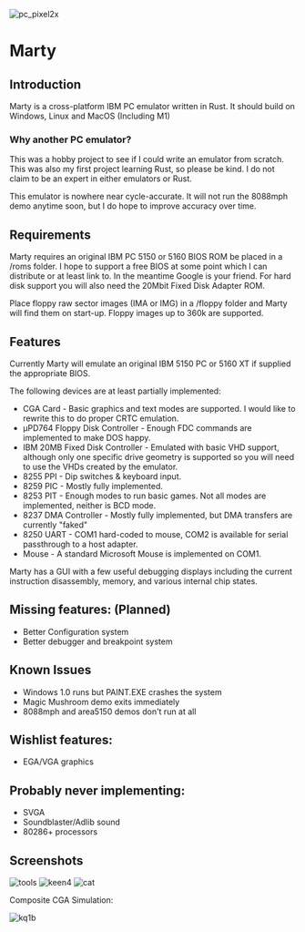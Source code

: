 ![pc_pixel2x](https://user-images.githubusercontent.com/7229541/176571877-ead7fb9c-0a83-41b1-8c51-ff8deeea7c5f.png)
# Marty 

## Introduction

Marty is a cross-platform IBM PC emulator written in Rust. It should build on Windows, Linux and MacOS (Including M1)

### Why another PC emulator?

This was a hobby project to see if I could write an emulator from scratch. This was also my first project learning Rust, so please be kind.
I do not claim to be an expert in either emulators or Rust. 

This emulator is nowhere near cycle-accurate. It will not run the 8088mph demo anytime soon, but I do hope to improve accuracy over time.

## Requirements

Marty requires an original IBM PC 5150 or 5160 BIOS ROM be placed in a /roms folder. I hope to support a free BIOS at some point which I can distribute or at least link to. In the meantime Google is your friend. For hard disk support you will also need the 20Mbit Fixed Disk Adapter ROM. 

Place floppy raw sector images (IMA or IMG) in a /floppy folder and Marty will find them on start-up. Floppy images up to 360k are supported.

## Features

Currently Marty will emulate an original IBM 5150 PC or 5160 XT if supplied the appropriate BIOS.

The following devices are at least partially implemented:
* CGA Card - Basic graphics and text modes are supported. I would like to rewrite this to do proper CRTC emulation.
* µPD764 Floppy Disk Controller - Enough FDC commands are implemented to make DOS happy.
* IBM 20MB Fixed Disk Controller - Emulated with basic VHD support, although only one specific drive geometry is supported so you will need to use the VHDs created by the emulator.
* 8255 PPI - Dip switches & keyboard input.
* 8259 PIC - Mostly fully implemented.
* 8253 PIT - Enough modes to run basic games. Not all modes are implemented, neither is BCD mode.
* 8237 DMA Controller - Mostly fully implemented, but DMA transfers are currently "faked"
* 8250 UART - COM1 hard-coded to mouse, COM2 is available for serial passthrough to a host adapter.
* Mouse - A standard Microsoft Mouse is implemented on COM1.

Marty has a GUI with a few useful debugging displays including the current instruction disassembly, memory, and various internal chip states. 

## Missing features: (Planned)

* Better Configuration system
* Better debugger and breakpoint system

## Known Issues

* Windows 1.0 runs but PAINT.EXE crashes the system
* Magic Mushroom demo exits immediately
* 8088mph and area5150 demos don't run at all

## Wishlist features:

* EGA/VGA graphics

## Probably never implementing:

* SVGA
* Soundblaster/Adlib sound
* 80286+ processors

## Screenshots
![tools](https://user-images.githubusercontent.com/7229541/173169915-58b0bb5f-663c-41de-be3c-66952297558e.png)
![keen4](https://user-images.githubusercontent.com/7229541/182751737-85f2b9d1-d3b4-4b96-888c-3e8762c6c458.PNG)
![cat](https://user-images.githubusercontent.com/7229541/173169921-32b5dbad-0cb7-4cfa-921f-09ba7f946e85.png)

Composite CGA Simulation:

![kq1b](https://user-images.githubusercontent.com/7229541/175355050-af26243c-4a6e-49dd-9b01-991bc3420cb2.png)
